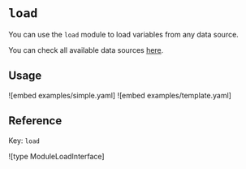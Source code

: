 # `load`

You can use the `load` module to load variables from any data source.

You can check all available data sources [here](/dataSources).

## Usage

![embed examples/simple.yaml]
![embed examples/template.yaml]

## Reference

Key: `load`

![type ModuleLoadInterface]
